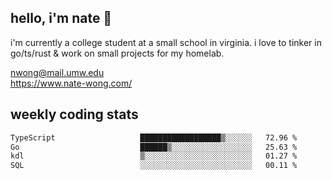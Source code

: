 ## hello, i'm nate 👋
i'm currently a college student at a small school in virginia. i love to tinker in go/ts/rust & work on small projects for my homelab.

nwong@mail.umw.edu <br/>
https://www.nate-wong.com/

## weekly coding stats
<!--START_SECTION:waka-->

```txt
TypeScript                   ██████████████████▒░░░░░░   72.96 %
Go                           ██████▒░░░░░░░░░░░░░░░░░░   25.63 %
kdl                          ▒░░░░░░░░░░░░░░░░░░░░░░░░   01.27 %
SQL                          ░░░░░░░░░░░░░░░░░░░░░░░░░   00.11 %
```

<!--END_SECTION:waka-->
